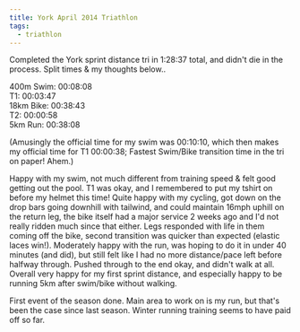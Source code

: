 ```yaml
---
title: York April 2014 Triathlon
tags:
  - triathlon
---
```


Completed the York sprint distance tri in 1:28:37 total, and didn't die in the process. Split times & my thoughts below..

400m Swim: 00:08:08  
T1: 00:03:47  
18km Bike: 00:38:43  
T2: 00:00:58  
5km Run: 00:38:08  

(Amusingly the official time for my swim was 00:10:10, which then makes my official time for T1 00:00:38; Fastest Swim/Bike transition time in the tri on paper! Ahem.)

Happy with my swim, not much different from training speed & felt good getting out the pool. T1 was okay, and I remembered to put my tshirt on before my helmet this time! Quite happy with my cycling, got down on the drop bars going downhill with tailwind, and could maintain 16mph uphill on the return leg, the bike itself had a major service 2 weeks ago and I'd not really ridden much since that either. Legs responded with life in them coming off the bike, second transition was quicker than expected (elastic laces win!). Moderately happy with the run, was hoping to do it in under 40 minutes (and did), but still felt like I had no more distance/pace left before halfway through. Pushed through to the end okay, and didn't walk at all. Overall very happy for my first sprint distance, and especially happy to be running 5km after swim/bike without walking.

First event of the season done. Main area to work on is my run, but that's been the case since last season. Winter running training seems to have paid off so far.
